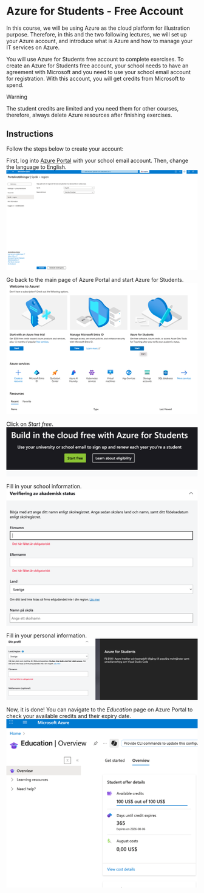 # Azure for Students - Free Account
In this course, we will be using Azure as the cloud platform for illustration purpose. Therefore, in this and the two following lectures, we will set up your Azure account, and introduce what is Azure and how to manage your IT services on Azure. 

You will use Azure for Students free account to complete exercises. To create an Azure for Students free account, your school needs to have an agreement with Microsoft and you need to use your school email account for registration. With this account, you will get credits from Microsoft to spend.

>[!Warning]
>The student credits are limited and you need them for other courses, therefore, always delete Azure resources after finishing exercises.

## Instructions
Follow the steps below to create your account:

First, log into [Azure Portal](https://www.portal.azure.com) with your school email account. Then, change the language to English.
![](../temp_figures/change_language.png)

Go back to the main page of Azure Portal and start Azure for Students.
![](../temp_figures/azure_student.png)

Click on *Start free*.
![](../temp_figures/start_free.png)

Fill in your school information.
![](../temp_figures/fill_form.png)

Fill in your personal information.
![](../temp_figures/fill_profile.png)

Now, it is done! You can navigate to the *Education* page on Azure Portal to check your available credits and their expiry date. 
![](../temp_figures/credit.png)